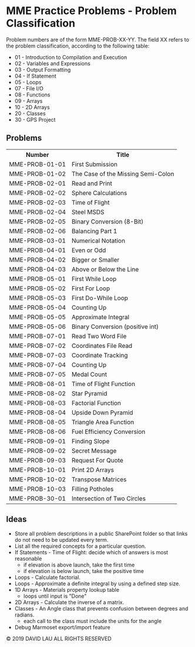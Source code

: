 MME Practice Problems - Problem Classification
==============================================

Problem numbers are of the form MME-PROB-XX-YY. The field XX refers to the problem classification, according to the following table:

* 01 - Introduction to Compilation and Execution
* 02 - Variables and Expressions
* 03 - Output Formatting
* 04 - If Statement
* 05 - Loops
* 07 - File I/O
* 08 - Functions
* 09 - Arrays
* 10 - 2D Arrays
* 20 - Classes
* 30 - GPS Project

Problems
--------

<table>
  <tr>
    <th> Number </th>
    <th> Title </th>
  </tr>
  <tr>
    <td> MME-PROB-01-01 </td>
    <td> First Submission </td>
  </tr>
  <tr>
    <td> MME-PROB-01-02 </td>
    <td> The Case of the Missing Semi-Colon </td>
  </tr>
  <tr>
    <td> MME-PROB-02-01 </td>
    <td> Read and Print </td>
  </tr>
  <tr>
    <td> MME-PROB-02-02 </td>
    <td> Sphere Calculations </td>
  </tr>
  <tr>
    <td> MME-PROB-02-03 </td>
    <td> Time of Flight </td>
  </tr>
  <tr>
    <td> MME-PROB-02-04 </td>
    <td> Steel MSDS </td>
  </tr>
  <tr>
    <td> MME-PROB-02-05 </td>
    <td> Binary Conversion (8-Bit) </td>
  </tr>
  <tr>
    <td> MME-PROB-02-06 </td>
    <td> Balancing Part 1 </td>
  </tr>  
  <tr>
    <td> MME-PROB-03-01 </td>
    <td> Numerical Notation </td>
  </tr>
  <tr>
    <td> MME-PROB-04-01 </td>
    <td> Even or Odd </td>
  </tr>
  <tr>
    <td> MME-PROB-04-02 </td>
    <td> Bigger or Smaller </td>
  </tr>
  <tr>
    <td> MME-PROB-04-03 </td>
    <td> Above or Below the Line </td>
  </tr>  
  <tr>
    <td> MME-PROB-05-01 </td>
    <td> First While Loop </td>
  </tr>
  <tr>
    <td> MME-PROB-05-02 </td>
    <td> First For Loop </td>
  </tr>
  <tr>
    <td> MME-PROB-05-03 </td>
    <td> First Do-While Loop </td>
  </tr>
  <tr>
    <td> MME-PROB-05-04 </td>
    <td> Counting Up </td>
  </tr>
  <tr>
    <td> MME-PROB-05-05 </td>
    <td> Approximate Integral </td>
  </tr>
  <tr>
    <td> MME-PROB-05-06 </td>
    <td> Binary Conversion (positive int) </td>
  </tr>
  <tr>
    <td> MME-PROB-07-01 </td>
    <td> Read Two Word File </td>
  </tr>
  <tr>
    <td> MME-PROB-07-02 </td>
    <td> Coordinates File Read </td>
  </tr>
  <tr>
    <td> MME-PROB-07-03 </td>
    <td> Coordinate Tracking </td>
  </tr>
  <tr>
    <td> MME-PROB-07-04 </td>
    <td> Counting Up </td>
  </tr>
  <tr>
    <td> MME-PROB-07-05 </td>
    <td> Medal Count </td>
  </tr>  
  <tr>
    <td> MME-PROB-08-01 </td>
    <td> Time of Flight Function </td>
  </tr>
  <tr>
    <td> MME-PROB-08-02 </td>
    <td> Star Pyramid </td>
  </tr>
  <tr>
    <td> MME-PROB-08-03 </td>
    <td> Factorial Function </td>
  </tr>
  <tr>
    <td> MME-PROB-08-04 </td>
    <td> Upside Down Pyramid </td>
  </tr>
  <tr>
    <td> MME-PROB-08-05 </td>
    <td> Triangle Area Function </td>
  </tr>  
  <tr>
    <td> MME-PROB-08-06 </td>
    <td> Fuel Efficiency Conversion </td>
  </tr>
  <tr>
    <td> MME-PROB-09-01 </td>
    <td> Finding Slope </td>
  </tr>
  <tr>
    <td> MME-PROB-09-02 </td>
    <td> Secret Message </td>
  </tr>
  <tr>
    <td> MME-PROB-09-03 </td>
    <td> Request For Quote </td>
  </tr>
  <tr>
    <td> MME-PROB-10-01 </td>
    <td> Print 2D Arrays </td>
  </tr>  
  <tr>
    <td> MME-PROB-10-02 </td>
    <td> Transpose Matrices </td>
  </tr>
  <tr>
    <td> MME-PROB-10-03 </td>
    <td> Filling Potholes </td>
  </tr>
  <tr>
    <td> MME-PROB-30-01 </td>
    <td> Intersection of Two Circles </td>
  </tr>
</table>

Ideas
--------

* Store all problem descriptions in a public SharePoint folder so that links do not need to be updated every term.
* List all the required concepts for a particular question.
* If Statements - Time of Flight: decide which of answers is most reasonable
    * if elevation is above launch, take the first time
    * if elevation is below launch, take the positive time
* Loops - Calculate factorial.
* Loops - Approximate a definite integral by using a defined step size.
* 1D Arrays - Materials property lookup table
    * loops until input is "Done"
* 2D Arrays - Calculate the inverse of a matrix.
* Classes - An Angle class that prevents confusion between degrees and radians.
    * each call to the class must include the units for the angle
* Debug Marmoset export/import feature

© 2019 DAVID LAU ALL RIGHTS RESERVED
